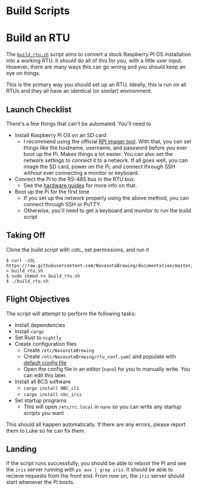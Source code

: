 # Build Scripts

# Build an RTU
The [`build_rtu.sh`](build_rtu.sh) script aims to convert a stock Raspberry PI OS installation into a working RTU. It *should* do all of this for you, with a little user input. However, there are many
ways this can go wrong and you should keep an eye on things.

This is the primary way you should set up an RTU. Ideally, this is run on all RTUs and they all have an identical (or similar) environment.

## Launch Checklist
There's a few things that can't be automated. You'll need to

* Install Raspberry Pi OS on an SD card
    * I recommend using the official [RPi imager tool](https://www.raspberrypi.com/software/). With that, you can set things like the hostname, username, and password before you ever boot up the Pi. Makes things a lot easier. You can also set the network settings to connect it to a network. If all goes well, you can image the SD card, power on the Pi, and connect through SSH without ever connecting a monitor or keyboard.
* Connect the Pi to the RS-485 bus in the RTU box.
    * See the [hardware guides](../hardware/readme.md) for more info on that.
* Boot up the Pi for the first time
    * If you set up the network properly using the above method, you can connect through SSH or PuTTY.
    * Otherwise, you'll need to get a keyboard and monitor to run the build script

## Taking Off
Clone the build script with `cURL`, set permissions, and run it

```
$ curl -sSL https://raw.githubusercontent.com/NavasotaBrewing/documentation/master/build_scripts/build_rtu.sh > build_rtu.sh
$ sudo chmod +x build_rtu.sh
$ ./build_rtu.sh
```

## Flight Objectives
The script will attempt to perform the following tasks:

* Install dependencies
* Install `cargo`
* Set Rust to `nightly`
* Create configuration files
    * Create `/etc/NavasotaBrewing`
    * Create `/etc/NavasotaBrewing/rtu_conf.yaml` and populate with [default config file](../RTU_Configuration/rtu_conf.yaml)
    * Open the config file in an editor (`nano`) for you to manually write. You can edit this later.
* Install all BCS software
    * `cargo install NBC_cli`
    * `cargo install nbc_iris`
* Set startup programs
    * This will open `/etc/rc.local` in `nano` so you can write any startup scripts you want

This should all happen automatically. If there are any errors, please report them to Luke so he can fix them.

## Landing
If the script runs successfully, you should be able to reboot the Pi and see the `iris` server running with `ps aux | grep iris`.
It should be able to recieve requests from the front end. From now on, the `iris` server should start whenever the Pi boots.

